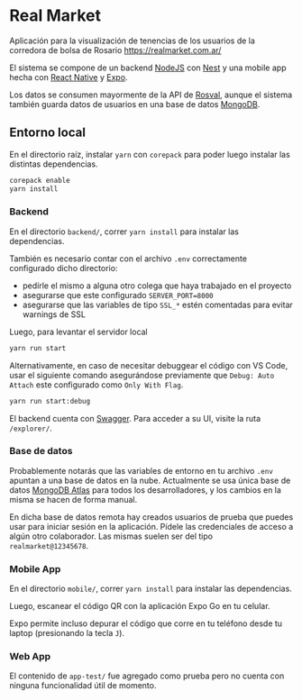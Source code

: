 # Real Market

Aplicación para la visualización de tenencias de los usuarios de la corredora de bolsa de Rosario https://realmarket.com.ar/

El sistema se compone de un backend [NodeJS](https://nodejs.org/) con [Nest](https://nestjs.com/) y una mobile app hecha con [React Native](https://reactnative.dev/) y [Expo](https://expo.dev/).

Los datos se consumen mayormente de la API de [Rosval](https://www.rosval.com.ar/), aunque el sistema también guarda datos de usuarios en una base de datos [MongoDB](https://www.mongodb.com/).
 
<!-- TODO: especificar versiones de dependencias a instalar localmente (ej. NodeJS) -->

## Entorno local

En el directorio raíz, instalar `yarn` con `corepack` para poder luego instalar las distintas dependencias.

```bash
corepack enable
yarn install 
```

### Backend

En el directorio `backend/`, correr `yarn install` para instalar las dependencias.

También es necesario contar con el archivo `.env` correctamente configurado dicho directorio:
- pedírle el mismo a alguna otro colega que haya trabajado en el proyecto
- asegurarse que este configurado `SERVER_PORT=8000`
- asegurarse que las variables de tipo `SSL_*` estén comentadas para evitar warnings de SSL


<!-- TODO: se podría levantar el `.env` siguiendo la recomendación oficial de usar [@nestjs/config](https://docs.nestjs.com/techniques/configuration), o usando la flag [`--env-file`](https://nodejs.org/en/learn/command-line/how-to-read-environment-variables-from-nodejs) de NodeJS, en vez de la librería [dotenv](https://www.npmjs.com/package/dotenv). -->


Luego, para levantar el servidor local
```bash
yarn run start
```

Alternativamente, en caso de necesitar debuggear el código con VS Code, usar el siguiente comando asegurándose previamente que `Debug: Auto Attach` este configurado como `Only With Flag`.

```bash
yarn run start:debug
```

El backend cuenta con [Swagger](https://swagger.io/). Para acceder a su UI, visite la ruta `/explorer/`.

### Base de datos

Probablemente notarás que las variables de entorno en tu archivo `.env` apuntan a una base de datos en la nube. Actualmente se usa única base de datos [MongoDB Atlas](https://www.mongodb.com/atlas) para todos los desarrolladores, y los cambios en la misma se hacen de forma manual.

<!-- TODO: usar una base de datos local para evitar que el trabajo de un desarrollador pueda interferir con el de otro, y empezar a generar [migraciones con typeorm](https://typeorm.io/migrations#generating-migrations) -->

En dicha base de datos remota hay creados usuarios de prueba que puedes usar para iniciar sesión en la aplicación. Pídele las credenciales de acceso a algún otro colaborador. Las mismas suelen ser del tipo `realmarket@12345678`.


### Mobile App

En el directorio `mobile/`, correr `yarn install` para instalar las dependencias.

Luego, escanear el código QR con la aplicación Expo Go en tu celular.

Expo permite incluso depurar el código que corre en tu teléfono desde tu laptop (presionando la tecla `J`).


### Web App

El contenido de `app-test/` fue agregado como prueba pero no cuenta con ninguna funcionalidad útil de momento.

<!-- TODO: eliminar el directorio para evitar confusión -->
